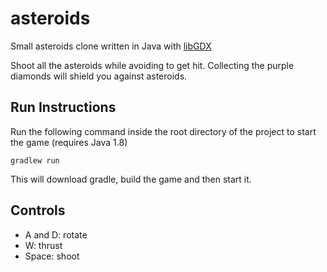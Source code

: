 # asteroids
Small asteroids clone written in Java with [libGDX](https://libgdx.badlogicgames.com/)

Shoot all the asteroids while avoiding to get hit. Collecting the purple diamonds will shield you against asteroids. 

## Run Instructions

Run the following command inside the root directory of the project to start the game (requires Java 1.8)

    gradlew run

This will download gradle, build the game and then start it.

## Controls

- A and D: rotate
- W: thrust
- Space: shoot
